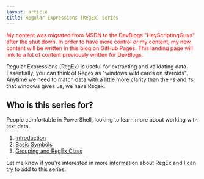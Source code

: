 ```yaml
---
layout: article
title: Regular Expressions (RegEx) Series
---
```


<span style="color:red">
My content was migrated from MSDN to the DevBlogs "HeyScriptingGuys" after the shut down. In order to have more control or my content, my new content will be written in this blog on GitHub Pages. This landing page will link to a lot of content previously written for DevBlogs.
</span>

Regular Expressions (RegEx) is useful for extracting and validating data. Essentially, you can think of Regex as "windows wild cards on steroids". Anytime we need to match data with a little more clarity than the `*`s and `?`s that windows gives us, we have Regex.

## Who is this series for?

People comfortable in PowerShell, looking to learn more about working with text data. 

1. [Introduction](https://devblogs.microsoft.com/scripting/regular-expressions-regex-introduction/)
1. [Basic Symbols](https://devblogs.microsoft.com/scripting/regular-expressions-regex-basic-symbols/)
1. [Grouping and RegEx Class](https://devblogs.microsoft.com/scripting/regular-expressions-regex-grouping-regex/)

Let me know if you're interested in more information about RegEx and I can try to add to this series. 